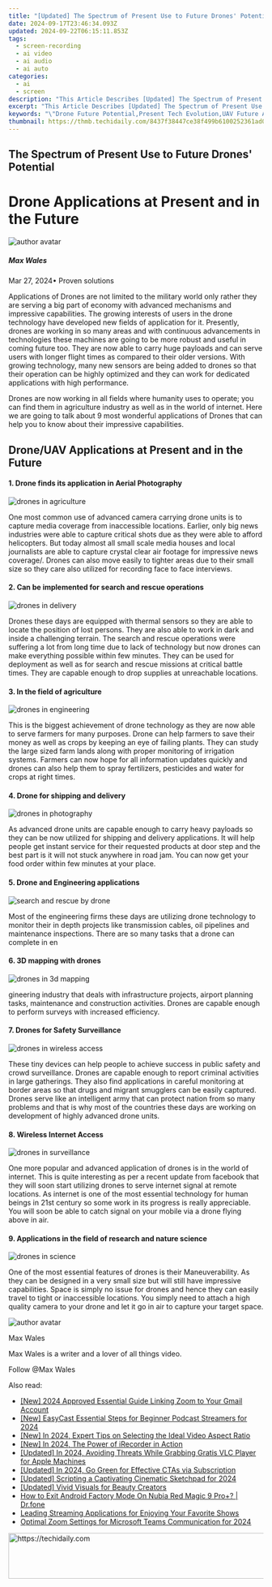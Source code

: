 ```yaml
---
title: "[Updated] The Spectrum of Present Use to Future Drones' Potential for 2024"
date: 2024-09-17T23:46:34.093Z
updated: 2024-09-22T06:15:11.853Z
tags: 
  - screen-recording
  - ai video
  - ai audio
  - ai auto
categories: 
  - ai
  - screen
description: "This Article Describes [Updated] The Spectrum of Present Use to Future Drones' Potential for 2024"
excerpt: "This Article Describes [Updated] The Spectrum of Present Use to Future Drones' Potential for 2024"
keywords: "\"Drone Future Potential,Present Tech Evolution,UAV Future Applications,Drones Innovation Trends,Technology Spectrum Shift,Next-Gen Drone Usage,Advancing Drone Capabilities\""
thumbnail: https://thmb.techidaily.com/8437f38447ce38f499b6100252361ad0a548e9cd2a118e2df20ca665823d885e.jpg
---
```


## The Spectrum of Present Use to Future Drones' Potential

# Drone Applications at Present and in the Future

![author avatar](https://images.wondershare.com/filmora/article-images/max-wales-author.jpg)

##### Max Wales

 Mar 27, 2024• Proven solutions

 Applications of Drones are not limited to the military world only rather they are serving a big part of economy with advanced mechanisms and impressive capabilities. The growing interests of users in the drone technology have developed new fields of application for it. Presently, drones are working in so many areas and with continuous advancements in technologies these machines are going to be more robust and useful in coming future too. They are now able to carry huge payloads and can serve users with longer flight times as compared to their older versions. With growing technology, many new sensors are being added to drones so that their operation can be highly optimized and they can work for dedicated applications with high performance.

 Drones are now working in all fields where humanity uses to operate; you can find them in agriculture industry as well as in the world of internet. Here we are going to talk about 9 most wonderful applications of Drones that can help you to know about their impressive capabilities.

## Drone/UAV Applications at Present and in the Future

#### 1\.  Drone finds its application in Aerial Photography

![drones in agriculture](https://images.wondershare.com/filmora/article-images/drones-in-agriculture.jpg)

 One most common use of advanced camera carrying drone units is to capture media coverage from inaccessible locations. Earlier, only big news industries were able to capture critical shots due as they were able to afford helicopters. But today almost all small scale media houses and local journalists are able to capture crystal clear air footage for impressive news coverage/. Drones can also move easily to tighter areas due to their small size so they care also utilized for recording face to face interviews.

#### 2\.  Can be implemented for search and rescue operations

![drones in delivery](https://images.wondershare.com/filmora/article-images/drones-in-delivery.jpg)

 Drones these days are equipped with thermal sensors so they are able to locate the position of lost persons. They are also able to work in dark and inside a challenging terrain. The search and rescue operations were suffering a lot from long time due to lack of technology but now drones can make everything possible within few minutes. They can be used for deployment as well as for search and rescue missions at critical battle times. They are capable enough to drop supplies at unreachable locations.

#### 3\.  In the field of agriculture

![drones in engineering](https://images.wondershare.com/filmora/article-images/drones-in-engineering.jpg)

 This is the biggest achievement of drone technology as they are now able to serve farmers for many purposes. Drone can help farmers to save their money as well as crops by keeping an eye of failing plants. They can study the large sized farm lands along with proper monitoring of irrigation systems. Farmers can now hope for all information updates quickly and drones can also help them to spray fertilizers, pesticides and water for crops at right times.

#### 4\.  Drone for shipping and delivery

![drones in photography](https://images.wondershare.com/filmora/article-images/drones-in-photography.jpg)

 As advanced drone units are capable enough to carry heavy payloads so they can be now utilized for shipping and delivery applications. It will help people get instant service for their requested products at door step and the best part is it will not stuck anywhere in road jam. You can now get your food order within few minutes at your place.

#### 5\.  Drone and Engineering applications

![search and rescue by drone](https://images.wondershare.com/filmora/article-images/search-and-rescue-by-drone.jpg)

 Most of the engineering firms these days are utilizing drone technology to monitor their in depth projects like transmission cables, oil pipelines and maintenance inspections. There are so many tasks that a drone can complete in en

#### 6\.  3D mapping with drones

![drones in 3d mapping](https://images.wondershare.com/filmora/article-images/drones-in-3d-mapping.jpg)

 gineering industry that deals with infrastructure projects, airport planning tasks, maintenance and construction activities. Drones are capable enough to perform surveys with increased efficiency.

#### 7\.  Drones for Safety Surveillance

![drones in wireless access](https://images.wondershare.com/filmora/article-images/drones-in-wireless-access.jpg)

 These tiny devices can help people to achieve success in public safety and crowd surveillance. Drones are capable enough to report criminal activities in large gatherings. They also find applications in careful monitoring at border areas so that drugs and migrant smugglers can be easily captured. Drones serve like an intelligent army that can protect nation from so many problems and that is why most of the countries these days are working on development of highly advanced drone units.

#### 8\.  Wireless Internet Access

![drones in surveillance](https://images.wondershare.com/filmora/article-images/drones-in-surveillance.jpg)

 One more popular and advanced application of drones is in the world of internet. This is quite interesting as per a recent update from facebook that they will soon start utilizing drones to serve internet signal at remote locations. As internet is one of the most essential technology for human beings in 21st century so some work in its progress is really appreciable. You will soon be able to catch signal on your mobile via a drone flying above in air.

#### 9\.  Applications in the field of research and nature science

![drones in science](https://images.wondershare.com/filmora/article-images/drones-in-science.jpg)

 One of the most essential features of drones is their Maneuverability. As they can be designed in a very small size but will still have impressive capabilities. Space is simply no issue for drones and hence they can easily travel to tight or inaccessible locations. You simply need to attach a high quality camera to your drone and let it go in air to capture your target space.

![author avatar](https://images.wondershare.com/filmora/article-images/max-wales-author.jpg)

Max Wales

Max Wales is a writer and a lover of all things video.

Follow @Max Wales


<ins class="adsbygoogle"
     style="display:block"
     data-ad-format="autorelaxed"
     data-ad-client="ca-pub-7571918770474297"
     data-ad-slot="1223367746"></ins>



<ins class="adsbygoogle"
     style="display:block"
     data-ad-client="ca-pub-7571918770474297"
     data-ad-slot="8358498916"
     data-ad-format="auto"
     data-full-width-responsive="true"></ins>


<span class="atpl-alsoreadstyle">Also read:</span>
<div><ul>
<li><a href="https://fox-links.techidaily.com/new-2024-approved-essential-guide-linking-zoom-to-your-gmail-account/"><u>[New] 2024 Approved Essential Guide Linking Zoom to Your Gmail Account</u></a></li>
<li><a href="https://fox-glue.techidaily.com/new-easycast-essential-steps-for-beginner-podcast-streamers-for-2024/"><u>[New] EasyCast Essential Steps for Beginner Podcast Streamers for 2024</u></a></li>
<li><a href="https://fox-glue.techidaily.com/new-in-2024-expert-tips-on-selecting-the-ideal-video-aspect-ratio/"><u>[New] In 2024, Expert Tips on Selecting the Ideal Video Aspect Ratio</u></a></li>
<li><a href="https://remote-screen-capture.techidaily.com/new-in-2024-the-power-of-irecorder-in-action/"><u>[New] In 2024, The Power of iRecorder in Action</u></a></li>
<li><a href="https://fox-glue.techidaily.com/updated-in-2024-avoiding-threats-while-grabbing-gratis-vlc-player-for-apple-machines/"><u>[Updated] In 2024, Avoiding Threats While Grabbing Gratis VLC Player for Apple Machines</u></a></li>
<li><a href="https://eaxpv-info.techidaily.com/updated-in-2024-go-green-for-effective-ctas-via-subscription/"><u>[Updated] In 2024, Go Green for Effective CTAs via Subscription</u></a></li>
<li><a href="https://fox-glue.techidaily.com/updated-scripting-a-captivating-cinematic-sketchpad-for-2024/"><u>[Updated] Scripting a Captivating Cinematic Sketchpad for 2024</u></a></li>
<li><a href="https://fox-glue.techidaily.com/updated-vivid-visuals-for-beauty-creators/"><u>[Updated] Vivid Visuals for Beauty Creators</u></a></li>
<li><a href="https://change-location.techidaily.com/how-to-exit-android-factory-mode-on-nubia-red-magic-9-proplus-drfone-by-drfone-fix-android-problems-fix-android-problems/"><u>How to Exit Android Factory Mode On Nubia Red Magic 9 Pro+? | Dr.fone</u></a></li>
<li><a href="https://buynow-reviews.techidaily.com/leading-streaming-applications-for-enjoying-your-favorite-shows/"><u>Leading Streaming Applications for Enjoying Your Favorite Shows</u></a></li>
<li><a href="https://extra-approaches.techidaily.com/optimal-zoom-settings-for-microsoft-teams-communication-for-2024/"><u>Optimal Zoom Settings for Microsoft Teams Communication for 2024</u></a></li>
</ul></div>

<!-- affiliate ads begin -->
<a href="https://appsumo.8odi.net/c/5597632/2049370/7443" target="_top" id="2049370">
  <img src="//a.impactradius-go.com/display-ad/7443-2049370" border="0" alt="https://techidaily.com" width="728" height="90"/>
</a>
<img height="0" width="0" src="https://appsumo.8odi.net/i/5597632/2049370/7443" style="position:absolute;visibility:hidden;" border="0" />
<!-- affiliate ads end -->

